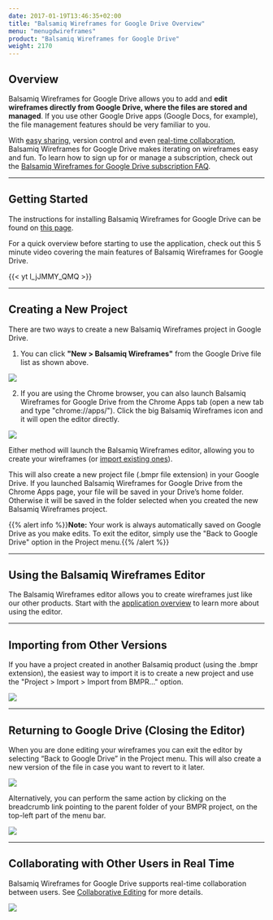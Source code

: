 ```yaml
---
date: 2017-01-19T13:46:35+02:00
title: "Balsamiq Wireframes for Google Drive Overview"
menu: "menugdwireframes"
product: "Balsamiq Wireframes for Google Drive"
weight: 2170
---
```


## Overview

Balsamiq Wireframes for Google Drive allows you to add and **edit wireframes directly from Google Drive, where the files are stored and managed**. If you use other Google Drive apps (Google Docs, for example), the file management features should be very familiar to you.

With [easy sharing](../drive-files/#sharing-via-google-drive), version control and even [real-time collaboration](../collaborating/), Balsamiq Wireframes for Google Drive makes iterating on wireframes easy and fun. To learn how to sign up for or manage a subscription, check out the [Balsamiq Wireframes for Google Drive subscription FAQ](https://support.balsamiq.com/sales/gdrivesubscription/).

* * *

## Getting Started

The instructions for installing Balsamiq Wireframes for Google Drive can be found on [this page](../installing/).

For a quick overview before starting to use the application, check out this 5 minute video covering the main features of Balsamiq Wireframes for Google Drive.

{{< yt l_jJMMY_QMQ >}}

* * *

## Creating a New Project

There are two ways to create a new Balsamiq Wireframes project in Google Drive.

1.  You can click **"New > Balsamiq Wireframes"** from the Google Drive file list as shown above.

![](//media.balsamiq.com/img/support/docs/gdrive/wireframes/createmenu.png)

2.  If you are using the Chrome browser, you can also launch Balsamiq Wireframes for Google Drive from the Chrome Apps tab (open a new tab and type "chrome://apps/"). Click the big Balsamiq Wireframes icon and it will open the editor directly.

![](//media.balsamiq.com/img/support/docs/gdrive/wireframes/chromeapps.png)

​Either method will launch the Balsamiq Wireframes editor, allowing you to create your wireframes (or [import existing ones](#importing-from-other-versions)).

This will also create a new project file (.bmpr file extension) in your Google Drive. If you launched Balsamiq Wireframes for Google Drive from the Chrome Apps page, your file will be saved in your Drive’s home folder. Otherwise it will be saved in the folder selected when you created the new Balsamiq Wireframes project.

{{% alert info %}}**Note:** Your work is always automatically saved on Google Drive as you make edits. To exit the editor, simply use the "Back to Google Drive" option in the Project menu.{{% /alert %}}

* * *

## Using the Balsamiq Wireframes Editor

The Balsamiq Wireframes editor allows you to create wireframes just like our other products. Start with the [application overview](../overview/) to learn more about using the editor.

* * *

## Importing from Other Versions

If you have a project created in another Balsamiq product (using the .bmpr extension), the easiest way to import it is to create a new project and use the "Project > Import > Import from BMPR..." option.

![](//media.balsamiq.com/img/support/docs/gdrive/wireframes/import-bmpr.png)

* * *

## Returning to Google Drive (Closing the Editor)

When you are done editing your wireframes you can exit the editor by selecting “Back to Google Drive” in the Project menu. This will also create a new version of the file in case you want to revert to it later.

![](//media.balsamiq.com/img/support/docs/gdrive/wireframes/back-to-gdrive.png)

Alternatively, you can perform the same action by clicking on the breadcrumb link pointing to the parent folder of your BMPR project, on the top-left part of the menu bar.

![](//media.balsamiq.com/img/support/docs/gdrive/wireframes/back-to-gdrive-2.png)

* * *

## Collaborating with Other Users in Real Time

Balsamiq Wireframes for Google Drive supports real-time collaboration between users. See [Collaborative Editing](../collaborating/) for more details.

![](//media.balsamiq.com/img/support/docs/cloud/rtc.png)
